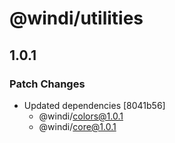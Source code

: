 # @windi/utilities

## 1.0.1

### Patch Changes

- Updated dependencies [8041b56]
  - @windi/colors@1.0.1
  - @windi/core@1.0.1

